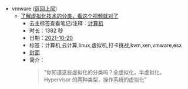 - vmware ([返回上层](../))
    - [了解虚拟化技术的分类，看这个视频就对了](https://www.bilibili.com/video/BV1NF411e7S2)
        - 去主标签查看笔记/注释：[计算机](../markmap/计算机.html)
        - 时长：1382 秒
        - 日期：[2021-10-20](../markmap/202110.html)
        - 标签：计算机,云计算,linux,虚拟机,打卡挑战,kvm,xen,vmware,esx
        - [封面](http://i0.hdslb.com/bfs/archive/0e30ca51de0574f0d8bb3301494cbc96ca5caf47.jpg)
        - 简介：
            > "你知道这些虚拟化的分类吗？全虚拟化，半虚拟化，Hypervisor 的两种类型，操作系统的虚拟化"

